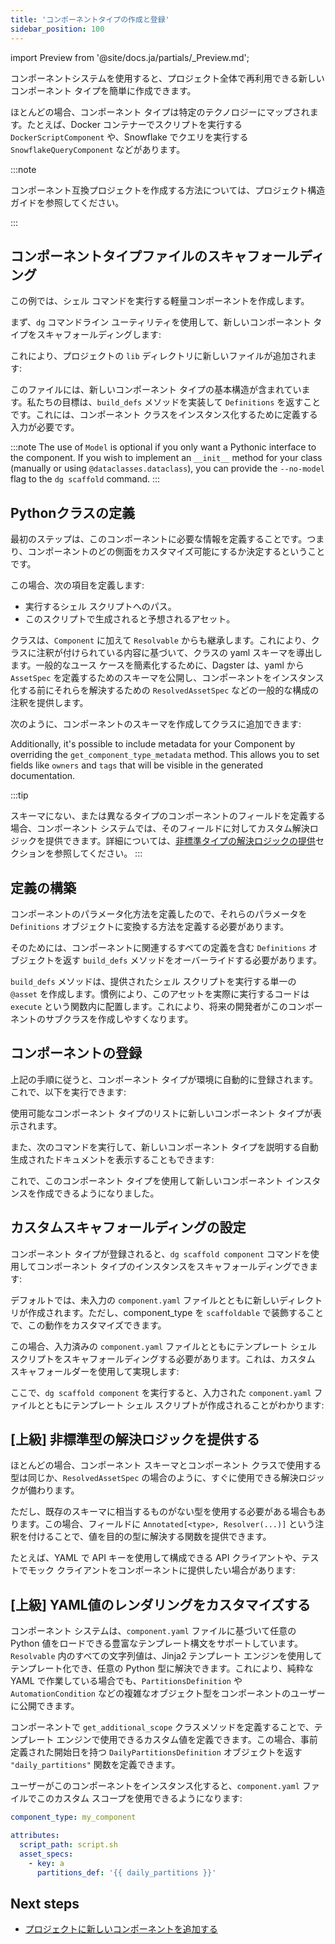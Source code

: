 ```yaml
---
title: 'コンポーネントタイプの作成と登録'
sidebar_position: 100
---
```


import Preview from '@site/docs.ja/partials/\_Preview.md';

<Preview />

コンポーネントシステムを使用すると、プロジェクト全体で再利用できる新しいコンポーネント タイプを簡単に作成できます。

ほとんどの場合、コンポーネント タイプは特定のテクノロジーにマップされます。たとえば、Docker コンテナーでスクリプトを実行する `DockerScriptComponent` や、Snowflake でクエリを実行する `SnowflakeQueryComponent` などがあります。

:::note

コンポーネント互換プロジェクトを作成する方法については、プロジェクト構造ガイドを参照してください。

:::

## コンポーネントタイプファイルのスキャフォールディング

この例では、シェル コマンドを実行する軽量コンポーネントを作成します。

まず、`dg` コマンドライン ユーティリティを使用して、新しいコンポーネント タイプをスキャフォールディングします:

<CliInvocationExample path="docs_snippets/docs_snippets/guides/components/shell-script-component/1-dg-scaffold-shell-command.txt" />

これにより、プロジェクトの `lib` ディレクトリに新しいファイルが追加されます:

<CodeExample
  path="docs_snippets/docs_snippets/guides/components/shell-script-component/2-shell-command-empty.py"
  language="python"
  title="my_component_library/lib/shell_command.py"
/>

このファイルには、新しいコンポーネント タイプの基本構造が含まれています。私たちの目標は、`build_defs` メソッドを実装して `Definitions` を返すことです。これには、コンポーネント クラスをインスタンス化するために定義する入力が必要です。

:::note
The use of `Model` is optional if you only want a Pythonic interface to the component. If you wish to implement an `__init__` method for your class (manually or using `@dataclasses.dataclass`), you can provide the `--no-model` flag to the `dg scaffold` command.
:::

## Pythonクラスの定義

最初のステップは、このコンポーネントに必要な情報を定義することです。つまり、コンポーネントのどの側面をカスタマイズ可能にするか決定するということです。

この場合、次の項目を定義します:

- 実行するシェル スクリプトへのパス。
- このスクリプトで生成されると予想されるアセット。

クラスは、`Component` に加えて `Resolvable` からも継承します。これにより、クラスに注釈が付けられている内容に基づいて、クラスの yaml スキーマを導出します。一般的なユース ケースを簡素化するために、Dagster は、yaml から `AssetSpec` を定義するためのスキーマを公開し、コンポーネントをインスタンス化する前にそれらを解決するための `ResolvedAssetSpec` などの一般的な構成の注釈を提供します。

次のように、コンポーネントのスキーマを作成してクラスに追加できます:

<CodeExample
  path="docs_snippets/docs_snippets/guides/components/shell-script-component/with-config-schema.py"
  language="python"
  title="my_component_library/lib/shell_command.py"
  />

Additionally, it's possible to include metadata for your Component by overriding the `get_component_type_metadata` method. This allows you to set fields like `owners` and `tags` that will be visible in the generated documentation.

<CodeExample
  path="docs_snippets/docs_snippets/guides/components/shell-script-component/with-config-schema-meta.py"
  language="python"
  title="my_component_library/lib/shell_command.py"
  />

:::tip

スキーマにない、または異なるタイプのコンポーネントのフィールドを定義する場合、コンポーネント システムでは、そのフィールドに対してカスタム解決ロジックを提供できます。詳細については、[非標準タイプの解決ロジックの提供](#advanced-providing-resolution-logic-for-non-standard-types)セクションを参照してください。
:::

## 定義の構築

コンポーネントのパラメータ化方法を定義したので、それらのパラメータを `Definitions` オブジェクトに変換する方法を定義する必要があります。

そのためには、コンポーネントに関連するすべての定義を含む `Definitions` オブジェクトを返す `build_defs` メソッドをオーバーライドする必要があります。

`build_defs` メソッドは、提供されたシェル スクリプトを実行する単一の `@asset` を作成します。慣例により、このアセットを実際に実行するコードは `execute` という関数内に配置します。これにより、将来の開発者がこのコンポーネントのサブクラスを作成しやすくなります。

<CodeExample
  path="docs_snippets/docs_snippets/guides/components/shell-script-component/with-build-defs.py"
  language="python"
  title="my_component_library/lib/shell_command.py"
/>

## コンポーネントの登録

上記の手順に従うと、コンポーネント タイプが環境に自動的に登録されます。これで、以下を実行できます:

<CliInvocationExample path="docs_snippets/docs_snippets/guides/components/shell-script-component/3-dg-list-component-types.txt" />

使用可能なコンポーネント タイプのリストに新しいコンポーネント タイプが表示されます。

また、次のコマンドを実行して、新しいコンポーネント タイプを説明する自動生成されたドキュメントを表示することもできます:

<CliInvocationExample contents="dg docs serve" />

これで、このコンポーネント タイプを使用して新しいコンポーネント インスタンスを作成できるようになりました。

## カスタムスキャフォールディングの設定

コンポーネント タイプが登録されると、`dg scaffold component` コマンドを使用してコンポーネント タイプのインスタンスをスキャフォールディングできます:

<CliInvocationExample path="docs_snippets/docs_snippets/guides/components/shell-script-component/4-scaffold-instance-of-component.txt" />

デフォルトでは、未入力の `component.yaml` ファイルとともに新しいディレクトリが作成されます。ただし、component_type を `scaffoldable` で装飾することで、この動作をカスタマイズできます。

この場合、入力済みの `component.yaml` ファイルとともにテンプレート シェル スクリプトをスキャフォールディングする必要があります。これは、カスタム スキャフォールダーを使用して実現します:

<CodeExample
  path="docs_snippets/docs_snippets/guides/components/shell-script-component/with-scaffolder.py"
  language="python"
  title="my_component_library/lib/shell_command.py"
/>

ここで、`dg scaffold component` を実行すると、入力された `component.yaml` ファイルとともにテンプレート シェル スクリプトが作成されることがわかります:

<CodeExample
  path="docs_snippets/docs_snippets/guides/components/shell-script-component/5-scaffolded-component.yaml"
  language="yaml"
  title="my_component_library/components/my_shell_command/component.yaml"
/>

<CodeExample
  path="docs_snippets/docs_snippets/guides/components/shell-script-component/6-scaffolded-component-script.sh"
  language="bash"
  title="my_component_library/components/my_shell_command/script.sh"
/>

## [上級] 非標準型の解決ロジックを提供する

ほとんどの場合、コンポーネント スキーマとコンポーネント クラスで使用する型は同じか、`ResolvedAssetSpec` の場合のように、すぐに使用できる解決ロジックが備わります。

ただし、既存のスキーマに相当するものがない型を使用する必要がある場合もあります。この場合、フィールドに `Annotated[<type>, Resolver(...)]` という注釈を付けることで、値を目的の型に解決する関数を提供できます。

たとえば、YAML で API キーを使用して構成できる API クライアントや、テストでモック クライアントをコンポーネントに提供したい場合があります:

<CodeExample
  path="docs_snippets/docs_snippets/guides/components/shell-script-component/custom-schema-resolution.py"
  language="python"
/>

## [上級] YAML値のレンダリングをカスタマイズする

コンポーネント システムは、`component.yaml` ファイルに基づいて任意の Python 値をロードできる豊富なテンプレート構文をサポートしています。`Resolvable` 内のすべての文字列値は、Jinja2 テンプレート エンジンを使用してテンプレート化でき、任意の Python 型に解決できます。これにより、純粋な YAML で作業している場合でも、`PartitionsDefinition` や `AutomationCondition` などの複雑なオブジェクト型をコンポーネントのユーザーに公開できます。

コンポーネントで `get_additional_scope` クラスメソッドを定義することで、テンプレート エンジンで使用できるカスタム値を定義できます。この場合、事前定義された開始日を持つ `DailyPartitionsDefinition` オブジェクトを返す `"daily_partitions"` 関数を定義できます。

<CodeExample
  path="docs_snippets/docs_snippets/guides/components/shell-script-component/with-custom-scope.py"
  language="python"
/>

ユーザーがこのコンポーネントをインスタンス化すると、`component.yaml` ファイルでこのカスタム スコープを使用できるようになります:

```yaml
component_type: my_component

attributes:
  script_path: script.sh
  asset_specs:
    - key: a
      partitions_def: '{{ daily_partitions }}'
```

## Next steps

- [プロジェクトに新しいコンポーネントを追加する](/guides/labs/components/building-pipelines-with-components/adding-components)
